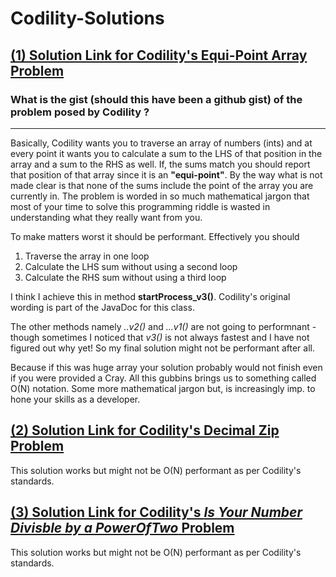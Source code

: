 # Codility-Solutions

## [(1) Solution Link for Codility's Equi-Point Array Problem](https://github.com/FreeFries/Codility-Solutions/blob/master/src/test/java/codility/demo/EquiPointsInArray.java "Clicking this link takes you to the source-code")

### What is the gist (should this have been a github gist) of the problem posed by Codility ?
--------------------------------------------------------------------------------------------

Basically, Codility wants you to traverse an array of numbers (ints) and at every point it wants you to calculate a sum to the LHS of that position in the array and a sum to the RHS as well. If, the sums match you should report that position of that array since it is an **"equi-point"**. By the way what is not made clear is that none of the sums include the point of the array you are currently in. The problem is worded in so much mathematical jargon that most of your time to solve this programming riddle is wasted in understanding what they really want from you.

To make matters worst it should be performant. Effectively you should 

1. Traverse the array in one loop
2. Calculate the LHS sum without using a second loop
3. Calculate the RHS sum without using a third loop

I think I achieve this in method **startProcess_v3()**.  Codility's original wording is part of the JavaDoc for this class.

The other methods namely _..v2()_ and _...v1()_ are not going to performnant - though sometimes I noticed that _v3()_ is not always fastest and I have not figured out why yet! So my final solution might not be performant after all.

Because if this was huge array your solution probably would not finish even if you were provided a Cray. All this gubbins brings us to something called O(N) notation. Some more mathematical jargon but, is increasingly imp. to hone your skills as a developer.

## [(2) Solution Link for Codility's Decimal Zip Problem](https://github.com/FreeFries/Codility-Solutions/blob/master/src/test/java/codility/demo/DecimalZip/Solution.java "Clicking this link takes you to the source-code")

This solution works but might not be O(N) performant as per Codility's standards.

## [(3) Solution Link for Codility's _Is Your Number Divisble by a PowerOfTwo_ Problem](https://github.com/FreeFries/Codility-Solutions/blob/master/src/test/java/codility/demo/DecimalZip/Solution.java "Clicking this link takes you to the source-code")

This solution works but might not be O(N) performant as per Codility's standards.
